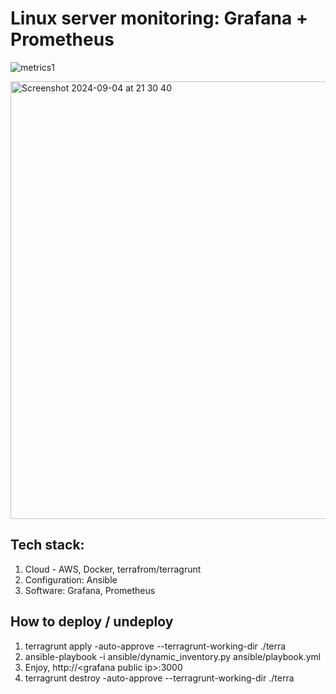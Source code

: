 # Linux server monitoring: Grafana + Prometheus

![metrics1](https://github.com/user-attachments/assets/3acb6f4e-8d2b-4fea-b3dd-9b7f02b4147e)

<img width="700" alt="Screenshot 2024-09-04 at 21 30 40" src="https://github.com/user-attachments/assets/58f02648-373f-498e-aeb4-2356145f5c29">

## Tech stack:
1. Cloud - AWS, Docker, terrafrom/terragrunt
2. Configuration: Ansible
3. Software: Grafana, Prometheus

## How to deploy / undeploy
1. terragrunt apply -auto-approve  --terragrunt-working-dir ./terra
2. ansible-playbook -i ansible/dynamic_inventory.py ansible/playbook.yml
3. Enjoy, http://\<grafana public ip\>:3000
5. terragrunt destroy -auto-approve --terragrunt-working-dir ./terra
